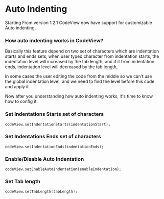 # Auto Indenting

Starting From version 1.2.1 CodeView now have support for customizable Auto indenting.

### How auto indenting works in CodeView?
Basically this feature depend on two set of characters which are indentation starts and ends sets,
when user typed character from indentation starts, the indentation level will increased by the tab length, 
and if it from indentation ends, indentation level will decreased by the tab length,

In some cases the user editing the code from the middle so we can't use the global indentation level, and we need to find the level before this code and apply it.

Now after you understanding how auto indenting works, it's time to know how to config it.

### Set Indentations Starts set of characters

```
codeView.setIndentationStarts(indentationStart);
```

### Set Indentations Ends set of characters

```
codeView.setIndentationEnds(indentationEnds);
```

### Enable/Disable Auto Indentation

```
codeView.setEnableAutoIndentation(enableIndentation);
```

### Set Tab length

```
codeView.setTabLength(tabLength);
```